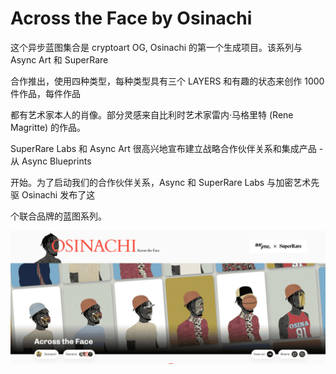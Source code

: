# Across the Face by Osinachi

这个异步蓝图集合是 cryptoart OG, Osinachi 的第一个生成项目。该系列与 Async Art 和 SuperRare 

合作推出，使用四种类型，每种类型具有三个 LAYERS 和有趣的状态来创作 1000 件作品，每件作品

都有艺术家本人的肖像。部分灵感来自比利时艺术家雷内·马格里特 (Rene Magritte) 的作品。

SuperRare Labs 和 Async Art 很高兴地宣布建立战略合作伙伴关系和集成产品 - 从 Async Blueprints 

开始。为了启动我们的合作伙伴关系，Async 和 SuperRare Labs 与加密艺术先驱 Osinachi 发布了这

个联合品牌的蓝图系列。

![NFT](7656_new.PNG)
